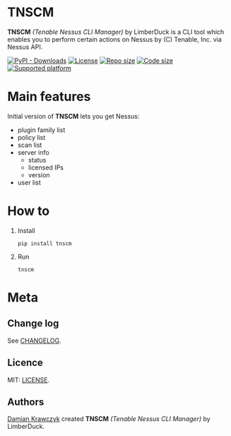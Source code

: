 # TNSCM

**TNSCM** *(Tenable Nessus CLI Manager)* by LimberDuck is a CLI tool which enables you to perform certain actions on Nessus by (C) Tenable, Inc. via Nessus API.

[![PyPI - Downloads](https://img.shields.io/pypi/dm/tnscm?logo=PyPI)](https://pypi.org/project/tnscm/) [![License](https://img.shields.io/github/license/LimberDuck/tnscm.svg)](https://github.com/LimberDuck/tnscm/blob/main/LICENSE) [![Repo size](https://img.shields.io/github/repo-size/LimberDuck/tnscm.svg)](https://github.com/LimberDuck/tnscm) [![Code size](https://img.shields.io/github/languages/code-size/LimberDuck/tnscm.svg)](https://github.com/LimberDuck/tnscm) [![Supported platform](https://img.shields.io/badge/platform-windows%20%7C%20macos%20%7C%20linux-lightgrey.svg)](https://github.com/LimberDuck/tnscm)


Main features
=============

Initial version of **TNSCM** lets you get Nessus:
* plugin family list
* policy list
* scan list
* server info
  * status
  * licensed IPs
  * version
* user list


How to
======

1. Install
    
    `pip install tnscm`

2. Run

    `tnscm`

Meta
====

Change log
----------

See [CHANGELOG].


Licence
-------

MIT: [LICENSE].


Authors
-------

[Damian Krawczyk] created **TNSCM** *(Tenable Nessus CLI Manager)* by LimberDuck.

[Damian Krawczyk]: https://damiankrawczyk.com

[CHANGELOG]: https://github.com/LimberDuck/tnscm/blob/main/CHANGELOG.md
[LICENSE]: https://github.com/LimberDuck/tnscm/blob/main/LICENSE


